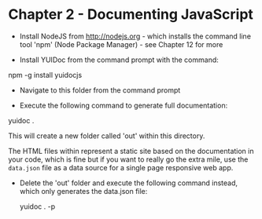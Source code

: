 Chapter 2 - Documenting JavaScript
==================================

* Install NodeJS from http://nodejs.org - which installs the command line tool 'npm' (Node Package Manager) - see Chapter 12 for more

* Install YUIDoc from the command prompt with the command:

npm -g install yuidocjs

* Navigate to this folder from the command prompt

* Execute the following command to generate full documentation:

 yuidoc .

This will create a new folder called 'out' within this directory.

The HTML files within represent a static site based on the documentation in your code, which is fine but if you want to really go the extra mile, use the `data.json` file as a data source for a single page responsive web app.

* Delete the 'out' folder and execute the following command instead, which only generates the data.json file:

    yuidoc . -p